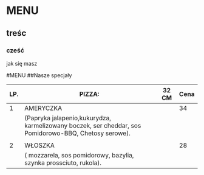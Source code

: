 # MENU

## treśc



### cześć 



jak się masz 

#MENU
##Nasze specjały




|LP. | PIZZA:                                                       |32 CM| Cena|
|-----|--------------------------------------------------------|---------|--------|
|1    |AMERYCZKA                                             |           |     34|
|      |(Papryka  jalapenio,kukurydza, karmelizowany boczek, ser cheddar, sos Pomidorowo-BBQ, Chetosy serowe). |    |   |
|||||
|2    |WŁOSZKA                                                  |            |    28| |    
|     |( mozzarela, sos pomidorowy, bazylia, szynka prossciuto, rukola).|  |  |  

